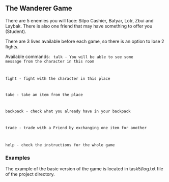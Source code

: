 <h2><strong>The Wanderer Game</strong></h2>

There are 5 enemies you will face: Silpo Cashier, Batyar, Lotr, Zbui and Laybak.
There is also one friend that may have something to offer you (Student).

There are 3 lives available before each game, so there is an option to lose 2 fights.

Available commands:
<code>
talk - You will be able to see some message from the character in this room

fight - fight with the character in this place

take - take an item from the place

backpack - check what you already have in your backpack

trade - trade with a Friend by exchanging one item for another

help - check the instructions for the whole game
</code>


<h3>Examples</h3>
The example of the basic version of the game is located in task5/log.txt file of the project directory.
